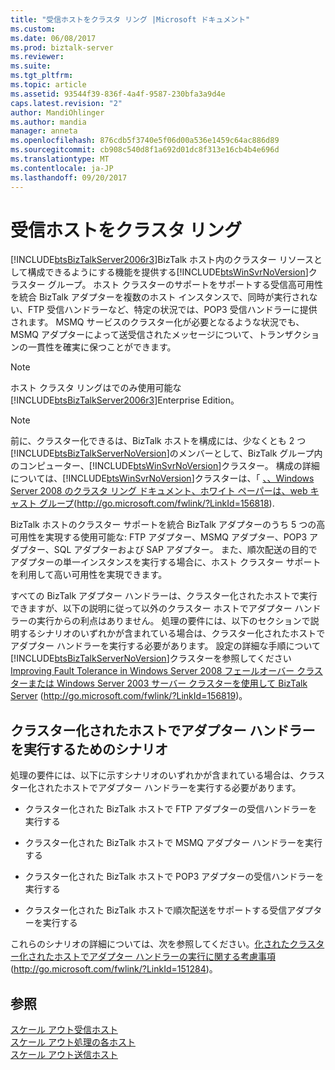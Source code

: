 ```yaml
---
title: "受信ホストをクラスタ リング |Microsoft ドキュメント"
ms.custom: 
ms.date: 06/08/2017
ms.prod: biztalk-server
ms.reviewer: 
ms.suite: 
ms.tgt_pltfrm: 
ms.topic: article
ms.assetid: 93544f39-836f-4a4f-9587-230bfa3a9d4e
caps.latest.revision: "2"
author: MandiOhlinger
ms.author: mandia
manager: anneta
ms.openlocfilehash: 876cdb5f3740e5f06d00a536e1459c64ac886d89
ms.sourcegitcommit: cb908c540d8f1a692d01dc8f313e16cb4b4e696d
ms.translationtype: MT
ms.contentlocale: ja-JP
ms.lasthandoff: 09/20/2017
---
```

# <a name="clustering-receiving-hosts"></a>受信ホストをクラスタ リング
[!INCLUDE[btsBizTalkServer2006r3](../includes/btsbiztalkserver2006r3-md.md)]BizTalk ホスト内のクラスター リソースとして構成できるようにする機能を提供する[!INCLUDE[btsWinSvrNoVersion](../includes/btswinsvrnoversion-md.md)]クラスター グループ。 ホスト クラスターのサポートをサポートする受信高可用性を統合 BizTalk アダプターを複数のホスト インスタンスで、同時が実行されない、FTP 受信ハンドラーなど、特定の状況では、POP3 受信ハンドラーに提供されます。 MSMQ サービスのクラスター化が必要となるような状況でも、MSMQ アダプターによって送受信されたメッセージについて、トランザクションの一貫性を確実に保つことができます。  
  
> [!NOTE]  
>  ホスト クラスタ リングはでのみ使用可能な[!INCLUDE[btsBizTalkServer2006r3](../includes/btsbiztalkserver2006r3-md.md)]Enterprise Edition。  
  
> [!NOTE]  
>  前に、クラスター化できるは、BizTalk ホストを構成には、少なくとも 2 つ[!INCLUDE[btsBizTalkServerNoVersion](../includes/btsbiztalkservernoversion-md.md)]のメンバーとして、BizTalk グループ内のコンピューター、[!INCLUDE[btsWinSvrNoVersion](../includes/btswinsvrnoversion-md.md)]クラスター。 構成の詳細については、[!INCLUDE[btsWinSvrNoVersion](../includes/btswinsvrnoversion-md.md)]クラスターは、「 [、、Windows Server 2008 のクラスタ リング ドキュメント、ホワイト ペーパーは、web キャスト グループ](http://go.microsoft.com/fwlink/?LinkId=156818)(http://go.microsoft.com/fwlink/?LinkId=156818).  
  
 BizTalk ホストのクラスター サポートを統合 BizTalk アダプターのうち 5 つの高可用性を実現する使用可能な: FTP アダプター、MSMQ アダプター、POP3 アダプター、SQL アダプターおよび SAP アダプター。 また、順次配送の目的でアダプターの単一インスタンスを実行する場合に、ホスト クラスター サポートを利用して高い可用性を実現できます。  
  
 すべての BizTalk アダプター ハンドラーは、クラスター化されたホストで実行できますが、以下の説明に従って以外のクラスター ホストでアダプター ハンドラーの実行からの利点はありません。 処理の要件には、以下のセクションで説明するシナリオのいずれかが含まれている場合は、クラスター化されたホストでアダプター ハンドラーを実行する必要があります。 設定の詳細な手順について[!INCLUDE[btsBizTalkServerNoVersion](../includes/btsbiztalkservernoversion-md.md)]クラスターを参照してください[Improving Fault Tolerance in Windows Server 2008 フェールオーバー クラスターまたは Windows Server 2003 サーバー クラスターを使用して BizTalk Server](http://go.microsoft.com/fwlink/?LinkId=156819) (http://go.microsoft.com/fwlink/?LinkId=156819)。  
  
## <a name="scenarios-for-running-adapter-handlers-in-clustered-hosts"></a>クラスター化されたホストでアダプター ハンドラーを実行するためのシナリオ  
 処理の要件には、以下に示すシナリオのいずれかが含まれている場合は、クラスター化されたホストでアダプター ハンドラーを実行する必要があります。  
  
-   クラスター化された BizTalk ホストで FTP アダプターの受信ハンドラーを実行する  
  
-   クラスター化された BizTalk ホストで MSMQ アダプター ハンドラーを実行する  
  
-   クラスター化された BizTalk ホストで POP3 アダプターの受信ハンドラーを実行する  
  
-   クラスター化された BizTalk ホストで順次配送をサポートする受信アダプターを実行する  
  
 これらのシナリオの詳細については、次を参照してください。[化されたクラスター化されたホストでアダプター ハンドラーの実行に関する考慮事項](http://go.microsoft.com/fwlink/?LinkId=151284)(http://go.microsoft.com/fwlink/?LinkId=151284)。  
  
## <a name="see-also"></a>参照  
 [スケール アウト受信ホスト](../technical-guides/scaling-out-receiving-hosts.md)   
 [スケール アウト処理の各ホスト](../technical-guides/scaling-out-processing-hosts.md)   
 [スケール アウト送信ホスト](../technical-guides/scaling-out-sending-hosts.md)